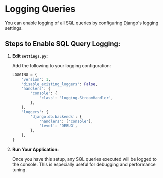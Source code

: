 # Logging Queries

You can enable logging of all SQL queries by configuring Django's logging settings.

## Steps to Enable SQL Query Logging:

1. **Edit `settings.py`:**

   Add the following to your logging configuration:

   ```python
   LOGGING = {
       'version': 1,
       'disable_existing_loggers': False,
       'handlers': {
           'console': {
               'class': 'logging.StreamHandler',
           },
       },
       'loggers': {
           'django.db.backends': {
               'handlers': ['console'],
               'level': 'DEBUG',
           },
       },
   }
   ```

2. **Run Your Application:** 

   Once you have this setup, any SQL queries executed will be logged to the console. This is especially useful for debugging and performance tuning.
